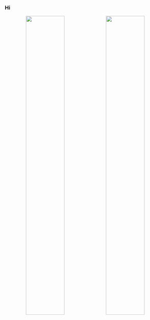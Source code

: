 ### Hi

<p align="center" vertical-align="top">
    <img width="49%" src="https://github-readme-stats.vercel.app/api/top-langs/?username=longsleep&theme=default&layout=compact&hide_border=true"/>
    <img width="49%" src="https://github-readme-stats.vercel.app/api?username=longsleep&theme=default&layout=compact&hide_border=true&show_icons=true&count_private=true&include_all_commits=true&hide_title=true"/>
</p>

